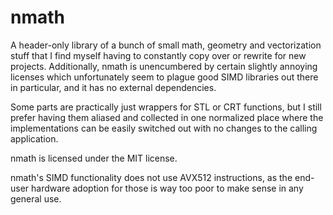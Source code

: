 # nmath

A header-only library of a bunch of small math, geometry and vectorization stuff that I find myself having to constantly copy over or rewrite for new projects.
Additionally, nmath is unencumbered by certain slightly annoying licenses which unfortunately seem to plague good SIMD libraries out there in particular, and it has no external dependencies.

Some parts are practically just wrappers for STL or CRT functions, but I still prefer having them aliased and collected in one normalized place where the implementations can be easily switched out with no changes to the calling application.

nmath is licensed under the MIT license.

nmath's SIMD functionality does not use AVX512 instructions, as the end-user hardware adoption for those is way too poor to make sense in any general use.
